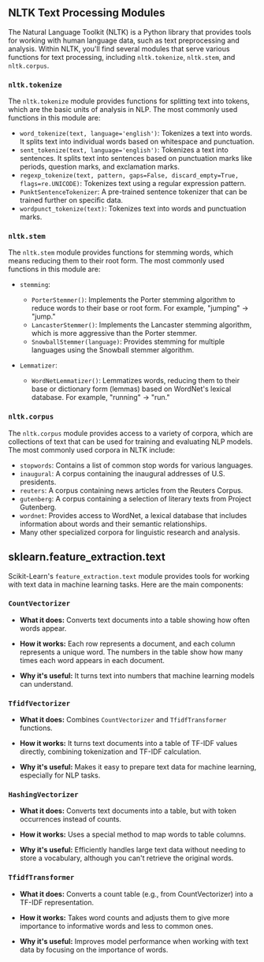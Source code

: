 ## NLTK Text Processing Modules

The Natural Language Toolkit (NLTK) is a Python library that provides tools for working with human language data, such as text preprocessing and analysis. Within NLTK, you'll find several modules that serve various functions for text processing, including `nltk.tokenize`, `nltk.stem`, and `nltk.corpus`.

### `nltk.tokenize`

The `nltk.tokenize` module provides functions for splitting text into tokens, which are the basic units of analysis in NLP. The most commonly used functions in this module are:

- `word_tokenize(text, language='english')`: Tokenizes a text into words. It splits text into individual words based on whitespace and punctuation.
- `sent_tokenize(text, language='english')`: Tokenizes a text into sentences. It splits text into sentences based on punctuation marks like periods, question marks, and exclamation marks.
- `regexp_tokenize(text, pattern, gaps=False, discard_empty=True, flags=re.UNICODE)`: Tokenizes text using a regular expression pattern.
- `PunktSentenceTokenizer`: A pre-trained sentence tokenizer that can be trained further on specific data.
- `wordpunct_tokenize(text)`: Tokenizes text into words and punctuation marks.

### `nltk.stem`

The `nltk.stem` module provides functions for stemming words, which means reducing them to their root form. The most commonly used functions in this module are:

- `stemming`:
    - `PorterStemmer()`: Implements the Porter stemming algorithm to reduce words to their base or root form. For example, "jumping" -> "jump."
    - `LancasterStemmer()`: Implements the Lancaster stemming algorithm, which is more aggressive than the Porter stemmer.
    - `SnowballStemmer(language)`: Provides stemming for multiple languages using the Snowball stemmer algorithm.

- `Lemmatizer`:
  - `WordNetLemmatizer()`: Lemmatizes words, reducing them to their base or dictionary form (lemmas) based on WordNet's lexical database. For example, "running" -> "run."

### `nltk.corpus`

The `nltk.corpus` module provides access to a variety of corpora, which are collections of text that can be used for training and evaluating NLP models. The most commonly used corpora in NLTK include:

- `stopwords`: Contains a list of common stop words for various languages.
- `inaugural`: A corpus containing the inaugural addresses of U.S. presidents.
- `reuters`: A corpus containing news articles from the Reuters Corpus.
- `gutenberg`: A corpus containing a selection of literary texts from Project Gutenberg.
- `wordnet`: Provides access to WordNet, a lexical database that includes information about words and their semantic relationships.
- Many other specialized corpora for linguistic research and analysis.


## sklearn.feature_extraction.text

Scikit-Learn's `feature_extraction.text` module provides tools for working with text data in machine learning tasks. Here are the main components:

### `CountVectorizer`

- **What it does:** Converts text documents into a table showing how often words appear.

- **How it works:** Each row represents a document, and each column represents a unique word. The numbers in the table show how many times each word appears in each document.

- **Why it's useful:** It turns text into numbers that machine learning models can understand.

### `TfidfVectorizer`

- **What it does:** Combines `CountVectorizer` and `TfidfTransformer` functions.

- **How it works:** It turns text documents into a table of TF-IDF values directly, combining tokenization and TF-IDF calculation.

- **Why it's useful:** Makes it easy to prepare text data for machine learning, especially for NLP tasks.

### `HashingVectorizer`

- **What it does:** Converts text documents into a table, but with token occurrences instead of counts.

- **How it works:** Uses a special method to map words to table columns.

- **Why it's useful:** Efficiently handles large text data without needing to store a vocabulary, although you can't retrieve the original words.

### `TfidfTransformer`

- **What it does:** Converts a count table (e.g., from CountVectorizer) into a TF-IDF representation.

- **How it works:** Takes word counts and adjusts them to give more importance to informative words and less to common ones.

- **Why it's useful:** Improves model performance when working with text data by focusing on the importance of words.